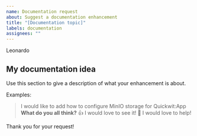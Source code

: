 ```yaml
---
name: Documentation request
about: Suggest a documentation enhancement
title: "[Documentation topic]"
labels: documentation
assignees: ""
---
```


<!--

Hi 👋, thank you for submitting a documentation enhancement to Quickwit!

Don't forget to replace the title of this issue with a short
sentence that describes the topic of your enhancement!

-->

Leonardo
## My documentation idea

Use this section to give a description of what your enhancement is about.

Examples:

> I would like to add how to configure MinIO storage for Quickwit:App
**What do you all think?**
👍 I would love to see it!
🚀 I would love to help!

Thank you for your request!
